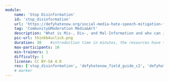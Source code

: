 ```yaml
---
module:
    name: 'Stop Disinformation'
    id: 'stop_disinformation' 
    url: 'https://defyhatenow.org/social-media-hate-speech-mitigation-field-guide-v2-cameroon/'
    tag: 'Community&Moderation Media&Art'
    description: "What is Mis-, Dis-, and Mal-Information and who can it be detected?"
    pic-url: thinkb4uclick.png
    duration: 30    #introduction time in minutes, the resources have their own time blocks
    max-participants: 10
    min-trainers: 1
    difficulty: 1  
    license: CC BY-SA 4.0
    res: ['stop_disinformation', 'defyhatenow_field_guide_c2', 'defyhatenow_facilitator_notes']
    # marker
---  
```

